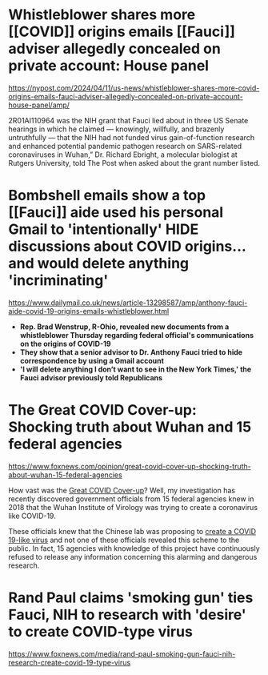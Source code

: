 
# Whistleblower shares more [[COVID]] origins emails [[Fauci]] adviser allegedly concealed on private account: House panel
https://nypost.com/2024/04/11/us-news/whistleblower-shares-more-covid-origins-emails-fauci-adviser-allegedly-concealed-on-private-account-house-panel/amp/

2R01AI110964 was the NIH grant that Fauci lied about in three US Senate hearings in which he claimed — knowingly, willfully, and brazenly untruthfully — that the NIH had not funded virus gain-of-function research and enhanced potential pandemic pathogen research on SARS-related coronaviruses in Wuhan,” Dr. Richard Ebright, a molecular biologist at Rutgers University, told The Post when asked about the grant number listed.


# Bombshell emails show a top [[Fauci]] aide used his personal Gmail to 'intentionally' HIDE discussions about COVID origins... and would delete anything 'incriminating'
https://www.dailymail.co.uk/news/article-13298587/amp/anthony-fauci-aide-covid-19-origins-emails-whistleblower.html

- **Rep. Brad Wenstrup, R-Ohio, revealed new documents from a whistleblower Thursday regarding federal official's communications on the origins of COVID-19**
- **They show that a senior advisor to Dr. Anthony Fauci tried to hide correspondence by using a Gmail account** 
- **'I will delete anything I don’t want to see in the New York Times,' the Fauci advisor previously told Republicans**



# The Great COVID Cover-up: Shocking truth about Wuhan and 15 federal agencies
https://www.foxnews.com/opinion/great-covid-cover-up-shocking-truth-about-wuhan-15-federal-agencies

How vast was the [Great COVID Cover-up](https://www.foxnews.com/opinion)? Well, my investigation has recently discovered government officials from 15 federal agencies knew in 2018 that the Wuhan Institute of Virology was trying to create a coronavirus like COVID-19.   

These officials knew that the Chinese lab was proposing to [create a COVID 19-like virus](https://www.foxnews.com/world/wuhan-lab-scientists-first-catch-covid-19-report) and not one of these officials revealed this scheme to the public. In fact, 15 agencies with knowledge of this project have continuously refused to release any information concerning this alarming and dangerous research.


# Rand Paul claims 'smoking gun' ties Fauci, NIH to research with 'desire' to create COVID-type virus
https://www.foxnews.com/media/rand-paul-smoking-gun-fauci-nih-research-create-covid-19-type-virus




